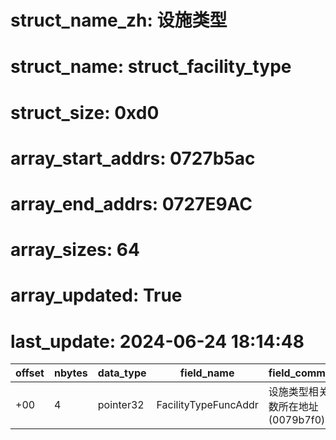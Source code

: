 # struct_name_zh: 设施类型
# struct_name: struct_facility_type
# struct_size: 0xd0
# array_start_addrs: 0727b5ac
# array_end_addrs: 0727E9AC
# array_sizes: 64
# array_updated: True
# last_update: 2024-06-24 18:14:48

| offset | nbytes | data_type | field_name           | field_comment                      |
| ------ | ------ | --------- | -------------------- | ---------------------------------- |
| +00    | 4      | pointer32 | FacilityTypeFuncAddr | 设施类型相关函数所在地址(0079b7f0) |

